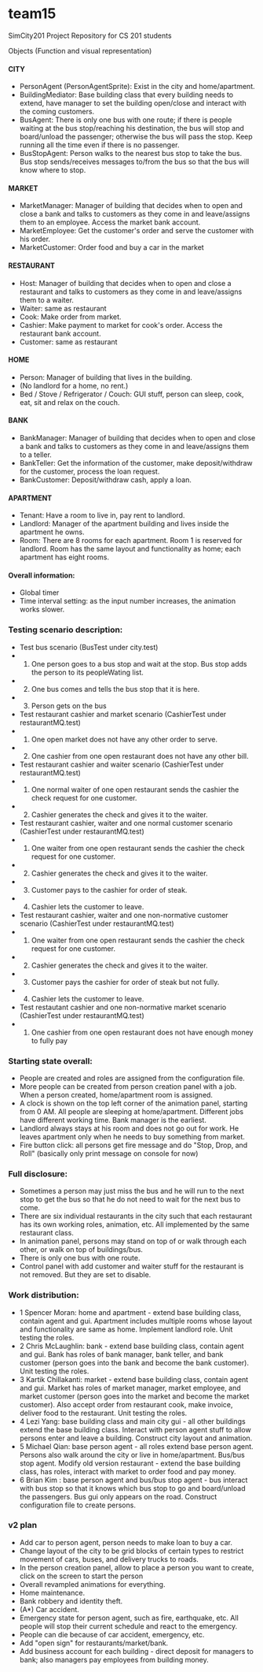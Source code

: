 team15
======

SimCity201 Project Repository for CS 201 students


Objects (Function and visual representation)

#### CITY
+ PersonAgent (PersonAgentSprite): Exist in the city and home/apartment.
+ BuildingMediator: Base building class that every building needs to extend, have manager to set the building open/close and interact with the coming customers.
+ BusAgent: There is only one bus with one route; if there is people waiting at the bus stop/reaching his destination, the bus will stop and board/unload the passenger; otherwise the bus will pass the stop. Keep running all the time even if there is no passenger.  
+ BusStopAgent: Person walks to the nearest bus stop to take the bus. Bus stop sends/receives messages to/from the bus so that the bus will know where to stop.

#### MARKET
+ MarketManager: Manager of building that decides when to open and close a bank and talks to customers as they come in and leave/assigns them to an employee. Access the market bank account.
+ MarketEmployee: Get the customer's order and serve the customer with his order.
+ MarketCustomer: Order food and buy a car in the market

#### RESTAURANT
+ Host: Manager of building that decides when to open and close a restaurant and talks to customers as they come in and leave/assigns them to a waiter.
+ Waiter: same as restaurant
+ Cook: Make order from market.
+ Cashier: Make payment to market for cook's order. Access the restaurant bank account.
+ Customer: same as restaurant

#### HOME
+ Person: Manager of building that lives in the building.
+ (No landlord for a home, no rent.)
+ Bed / Stove / Refrigerator / Couch: GUI stuff, person can sleep, cook, eat, sit and relax on the couch.

#### BANK
+ BankManager: Manager of building that decides when to open and close a bank and talks to customers as they come in and leave/assigns them to a teller.
+ BankTeller: Get the information of the customer, make deposit/withdraw for the customer, process the loan request.
+ BankCustomer: Deposit/withdraw cash, apply a loan.

#### APARTMENT
+ Tenant: Have a room to live in, pay rent to landlord.
+ Landlord: Manager of the apartment building and lives inside the apartment he owns.
+ Room: There are 8 rooms for each apartment. Room 1 is reserved for landlord. Room has the same layout and functionality as home; each apartment has eight rooms.

#### Overall information:
+ Global timer
+ Time interval setting: as the input number increases, the animation works slower.



### Testing scenario description:
+ Test bus scenario (BusTest under city.test)
+ 1. One person goes to a bus stop and wait at the stop. Bus stop adds the person to its peopleWating list.
+ 2. One bus comes and tells the bus stop that it is here.
+ 3. Person gets on the bus
+ Test restaurant cashier and market scenario (CashierTest under restaurantMQ.test)
+ 1. One open market does not have any other order to serve.
+ 2. One cashier from one open restaurant does not have any other bill.
+ Test restaurant cashier and waiter scenario (CashierTest under restaurantMQ.test)
+ 1. One normal waiter of one open restaurant sends the cashier the check request for one customer.
+ 2. Cashier generates the check and gives it to the waiter.
+ Test restaurant cashier, waiter and one normal customer scenario (CashierTest under restaurantMQ.test)
+ 1. One waiter from one open restaurant sends the cashier the check request for one customer.
+ 2. Cashier generates the check and gives it to the waiter.
+ 3. Customer pays to the cashier for order of steak.
+ 4. Cashier lets the customer to leave.
+ Test restaurant cashier, waiter and one non-normative customer scenario (CashierTest under restaurantMQ.test)
+ 1. One waiter from one open restaurant sends the cashier the check request for one customer.
+ 2. Cashier generates the check and gives it to the waiter.
+ 3. Customer pays the cashier for order of steak but not fully.
+ 4. Cashier lets the customer to leave.
+ Test restautant cashier and one non-normative market scenario (CashierTest under restaurantMQ.test)
+ 1. One cashier from one open restaurant does not have enough money to fully pay


### Starting state overall:
+ People are created and roles are assigned from the configuration file.
+ More people can be created from person creation panel with a job. When a person created, home/apartment room is assigned.
+ A clock is shown on the top left corner of the animation panel, starting from 0 AM. All people are sleeping at home/apartment. Different jobs have different working time. Bank manager is the earliest.
+ Landlord always stays at his room and does not go out for work. He leaves apartment only when he needs to buy something from market.
+ Fire button click: all persons get fire message and do "Stop, Drop, and Roll" (basically only print message on console for now)

### Full disclosure:
+ Sometimes a person may just miss the bus and he will run to the next stop to get the bus so that he do not need to wait for the next bus to come.
+ There are six individual restaurants in the city such that each restaurant has its own working roles, animation, etc. All implemented by the same restaurant class.
+ In animation panel, persons may stand on top of or walk through each other, or walk on top of buildings/bus.
+ There is only one bus with one route.
+ Control panel with add customer and waiter stuff for the restaurant is not removed. But they are set to disable.

### Work distribution:
+ 1 Spencer Moran: home and apartment - extend base building class, contain agent and gui. Apartment includes multiple rooms whose layout and functionality are same as home. Implement landlord role. Unit testing the roles.
+ 2	Chris McLaughlin: bank - extend base building class, contain agent and gui. Bank has roles of bank manager, bank teller, and bank customer (person goes into the bank and become the bank customer). Unit testing the roles.
+ 3	Kartik Chillakanti: market - extend base building class,  contain agent and gui. Market has roles of market manager, market employee, and market customer (person goes into the market and become the market customer). Also accept order from restaurant cook, make invoice, deliver food to the restaurant. Unit testing the roles.
+ 4	Lezi Yang: base building class and main city gui - all other buildings extend the base building class. Interact with person agent stuff to allow persons enter and leave a building. Construct city layout and animation.
+ 5	Michael Qian: base person agent - all roles extend base person agent. Persons also walk around the city or live in home/apartment. Bus/bus stop agent. Modify old version restaurant - extend the base building class, has roles, interact with market to order food and pay money.
+ 6	Brian Kim : base person agent and bus/bus stop agent - bus interact with bus stop so that it knows which bus stop to go and board/unload the passengers. Bus gui only appears on the road. Construct configuration file to create persons.

### v2 plan
+ Add car to person agent, person needs to make loan to buy a car.
+ Change layout of the city to be grid blocks of certain types to restrict movement of cars, buses, and delivery trucks to roads.
+ In the person creation panel, allow to place a person you want to create, click on the screen to start the person
+ Overall revampled animations for everything.
+ Home maintenance.
+ Bank robbery and identity theft.
+ (A*) Car accident.
+ Emergency state for person agent, such as fire, earthquake, etc. All people will stop their current schedule and react to the emergency.
+ People can die because of car accident, emergency, etc.
+ Add "open sign" for restaurants/market/bank.
+ Add business account for each building - direct deposit for managers to bank; also managers pay employees from building money.
